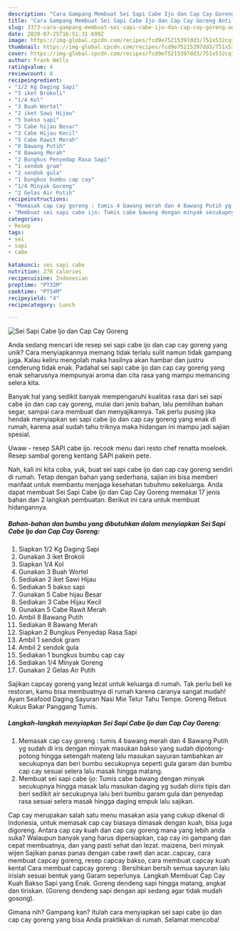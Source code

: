 ```yaml
---
description: "Cara Gampang Membuat Sei Sapi Cabe Ijo dan Cap Cay Goreng Anti Gagal"
title: "Cara Gampang Membuat Sei Sapi Cabe Ijo dan Cap Cay Goreng Anti Gagal"
slug: 3373-cara-gampang-membuat-sei-sapi-cabe-ijo-dan-cap-cay-goreng-anti-gagal
date: 2020-07-25T16:51:31.699Z
image: https://img-global.cpcdn.com/recipes/fcd9e75215397dd3/751x532cq70/sei-sapi-cabe-ijo-dan-cap-cay-goreng-foto-resep-utama.jpg
thumbnail: https://img-global.cpcdn.com/recipes/fcd9e75215397dd3/751x532cq70/sei-sapi-cabe-ijo-dan-cap-cay-goreng-foto-resep-utama.jpg
cover: https://img-global.cpcdn.com/recipes/fcd9e75215397dd3/751x532cq70/sei-sapi-cabe-ijo-dan-cap-cay-goreng-foto-resep-utama.jpg
author: Frank Wells
ratingvalue: 4
reviewcount: 8
recipeingredient:
- "1/2 Kg Daging Sapi"
- "3 iket Brokoli"
- "1/4 Kol"
- "3 Buah Wortel"
- "2 iket Sawi Hijau"
- "5 bakso sapi"
- "5 Cabe hijau Besar"
- "3 Cabe Hijau Kecil"
- "5 Cabe Rawit Merah"
- "8 Bawang Putih"
- "8 Bawang Merah"
- "2 Bungkus Penyedap Rasa Sapi"
- "1 sendok gram"
- "2 sendok gula"
- "1 bungkus bumbu cap cay"
- "1/4 Minyak Goreng"
- "2 Gelas Air Putih"
recipeinstructions:
- "Memasak cap cay goreng : tumis 4 bawang merah dan 4 Bawang Putih yg sudah di iris dengan minyak masukan bakso yang sudah dipotong-potong hingga setengah mateng lalu masukan sayuran tambahkan air secukupnya dan beri bumbu secukupnya seperti gula garam dan bumbu cap cay sesuai selera lalu masak hingga matang."
- "Membuat sei sapi cabe ijo: Tumis cabe bawang dengan minyak secukupnya hingga masak lalu masukan daging yg sudah diiris tipis dan beri sedikit air secukupnya lalu beri bumbu garam gula dan penyedap rasa sesuai selera masak hingga daging empuk lalu sajikan."
categories:
- Resep
tags:
- sei
- sapi
- cabe

katakunci: sei sapi cabe 
nutrition: 278 calories
recipecuisine: Indonesian
preptime: "PT32M"
cooktime: "PT54M"
recipeyield: "4"
recipecategory: Lunch

---
```



![Sei Sapi Cabe Ijo dan Cap Cay Goreng](https://img-global.cpcdn.com/recipes/fcd9e75215397dd3/751x532cq70/sei-sapi-cabe-ijo-dan-cap-cay-goreng-foto-resep-utama.jpg)

Anda sedang mencari ide resep sei sapi cabe ijo dan cap cay goreng yang unik? Cara menyiapkannya memang tidak terlalu sulit namun tidak gampang juga. Kalau keliru mengolah maka hasilnya akan hambar dan justru cenderung tidak enak. Padahal sei sapi cabe ijo dan cap cay goreng yang enak seharusnya mempunyai aroma dan cita rasa yang mampu memancing selera kita.

Banyak hal yang sedikit banyak mempengaruhi kualitas rasa dari sei sapi cabe ijo dan cap cay goreng, mulai dari jenis bahan, lalu pemilihan bahan segar, sampai cara membuat dan menyajikannya. Tak perlu pusing jika hendak menyiapkan sei sapi cabe ijo dan cap cay goreng yang enak di rumah, karena asal sudah tahu triknya maka hidangan ini mampu jadi sajian spesial.

Uwaw - resep SAPI cabe ijo. recook menu dari resto chef renatta moeloek. Resep sambal goreng kentang SAPI pakein pete.


Nah, kali ini kita coba, yuk, buat sei sapi cabe ijo dan cap cay goreng sendiri di rumah. Tetap dengan bahan yang sederhana, sajian ini bisa memberi manfaat untuk membantu menjaga kesehatan tubuhmu sekeluarga. Anda dapat membuat Sei Sapi Cabe Ijo dan Cap Cay Goreng memakai 17 jenis bahan dan 2 langkah pembuatan. Berikut ini cara untuk membuat hidangannya.

<!--inarticleads1-->

##### Bahan-bahan dan bumbu yang dibutuhkan dalam menyiapkan Sei Sapi Cabe Ijo dan Cap Cay Goreng:

1. Siapkan 1/2 Kg Daging Sapi
1. Gunakan 3 iket Brokoli
1. Siapkan 1/4 Kol
1. Gunakan 3 Buah Wortel
1. Sediakan 2 iket Sawi Hijau
1. Sediakan 5 bakso sapi
1. Gunakan 5 Cabe hijau Besar
1. Sediakan 3 Cabe Hijau Kecil
1. Gunakan 5 Cabe Rawit Merah
1. Ambil 8 Bawang Putih
1. Sediakan 8 Bawang Merah
1. Siapkan 2 Bungkus Penyedap Rasa Sapi
1. Ambil 1 sendok gram
1. Ambil 2 sendok gula
1. Sediakan 1 bungkus bumbu cap cay
1. Sediakan 1/4 Minyak Goreng
1. Gunakan 2 Gelas Air Putih


Sajikan capcay goreng yang lezat untuk keluarga di rumah. Tak perlu beli ke restoran, kamu bisa membuatnya di rumah karena caranya sangat mudah! Ayam Seafood Daging Sayuran Nasi Mie Telur Tahu Tempe. Goreng Rebus Kukus Bakar Panggang Tumis. 

<!--inarticleads2-->

##### Langkah-langkah menyiapkan Sei Sapi Cabe Ijo dan Cap Cay Goreng:

1. Memasak cap cay goreng : tumis 4 bawang merah dan 4 Bawang Putih yg sudah di iris dengan minyak masukan bakso yang sudah dipotong-potong hingga setengah mateng lalu masukan sayuran tambahkan air secukupnya dan beri bumbu secukupnya seperti gula garam dan bumbu cap cay sesuai selera lalu masak hingga matang.
1. Membuat sei sapi cabe ijo: Tumis cabe bawang dengan minyak secukupnya hingga masak lalu masukan daging yg sudah diiris tipis dan beri sedikit air secukupnya lalu beri bumbu garam gula dan penyedap rasa sesuai selera masak hingga daging empuk lalu sajikan.


Cap cay merupakan salah satu menu masakan asia yang cukup dikenal di Indonesia, untuk memasak cap cay biasaya dimasak dengan kuah, bisa juga digoreng. Antara cap cay kuah dan cap cay goreng mana yang lebih anda suka? Walaupun banyak yang harus dipersiapkan, cap cay ini gampang dan cepat membuatnya, dan yang pasti sehat dan lezat. maizena, beri minyak wijen Sajikan panas panas dengan cabe rawit dan acar..capcay, cara membuat capcay goreng, resep capcay bakso, cara membuat capcay kuah kental Cara membuat capcay goreng : Bersihkan bersih semua sayuran lalu irislah sesuai bentuk yang Garam seperlunya. Langkah Membuat Cap Cay Kuah Bakso Sapi yang Enak. Goreng dendeng sapi hingga matang, angkat dan tiriskan. (Goreng dendeng sapi dengan api sedang agar tidak mudah gosong). 

Gimana nih? Gampang kan? Itulah cara menyiapkan sei sapi cabe ijo dan cap cay goreng yang bisa Anda praktikkan di rumah. Selamat mencoba!
